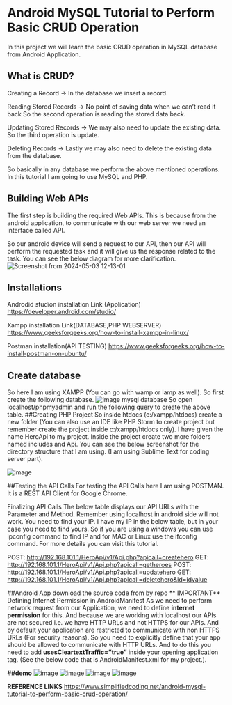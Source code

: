 # Android MySQL Tutorial to Perform Basic CRUD Operation

In this project we will learn the basic CRUD operation in MySQL database from Android Application. 

## What is CRUD?
Creating a Record -> In the database we insert a record.

Reading Stored Records -> No point of saving data when we can’t read it back  So the second operation is reading the stored data back.

Updating Stored Records -> We may also need to update the existing data. So the third operation is update.

Deleting Records -> Lastly we may also need to delete the existing data from the database.

So basically in any database we perform the above mentioned operations. In this tutorial I am going to use MySQL and PHP.
## Building Web APIs
The first step is building the required Web APIs. This is because from the android application, to communicate with our web server we need an interface called API.

So our android device will send a request to our API,  then our API will perform the requested task and it will give us the response related to the task. You can see the below diagram for more clarification.
![Screenshot from 2024-05-03 12-13-01](https://github.com/durgapraveena/XAMPP-MYSQL-ANDROID-APP/assets/88362905/3fa8a0a8-429f-4a4d-bbc8-48a53ad8bc6c)
## Installations
 Androdid studion installation Link (Application)
 https://developer.android.com/studio/
 
 Xampp installation Link(DATABASE,PHP WEBSERVER)
 https://www.geeksforgeeks.org/how-to-install-xampp-in-linux/
 
 Postman installation(API TESTING)
 https://www.geeksforgeeks.org/how-to-install-postman-on-ubuntu/
 ## Create database 
 So here I am using XAMPP (You can go with wamp or lamp as well). So first create the following database.
![image](https://github.com/durgapraveena/XAMPP-MYSQL-ANDROID-APP/assets/88362905/049fe1e5-efe3-48f7-984b-31db3496e3ab)
mysql database
So open localhost/phpmyadmin and run the following query to create the above table.
##Creating PHP Project
So inside htdocs (c:/xampp/htdocs) create a new folder (You can also use an IDE like PHP Storm to create project but remember create the project inside c:/xampp/htdocs only). 
I have given the name HeroApi to my project. 
Inside the project create two more folders named includes and Api. You can see the below screenshot for the directory structure that I am using. (I am using Sublime Text for coding server part).

 ![image](https://github.com/durgapraveena/XAMPP-MYSQL-ANDROID-APP/assets/88362905/6bd50f99-a62b-4ddc-a20f-5941113fc88d)

 ##Testing the API Calls
For testing the API Calls here I am using POSTMAN. It is a REST API Client for Google Chrome.

 Finalizing API Calls
The below table displays our API URLs with the Parameter and Method. Remember using localhost in android side will not work. You need to find your IP. I have my IP in the below table, but in your case you need to find yours. So if you are using a windows you can use ipconfig command to find IP and for MAC or Linux use the ifconfig command. For more details you can visit this tutorial.
 

POST: http://192.168.101.1/HeroApi/v1/Api.php?apicall=createhero
GET: http://192.168.101.1/HeroApi/v1/Api.php?apicall=getheroes
POST: http://192.168.101.1/HeroApi/v1/Api.php?apicall=updatehero
GET: http://192.168.101.1/HeroApi/v1/Api.php?apicall=deletehero&id=idvalue

##Android App 
download the source code from by repo
** IMPORTANT**
Defining Internet Permission in AndroidManifest
As we need to perform network request from our Application, we need to define **internet permission** for this. And because we are working with localhost our APIs are not secured i.e. we have HTTP URLs and not HTTPS for our APIs.
And by default your application are restricted to communicate with non HTTPS URLs (For security reasons). So you need to explicitly define that your app should be allowed to communicate with HTTP URLs. And to do this you need to add **usesCleartextTraffic=”true”** inside your opening application tag. (See the below code that is AndroidManifest.xml for my project.).

**##demo**
![image](https://github.com/durgapraveena/XAMPP-MYSQL-ANDROID-APP/assets/88362905/25dfc870-d8b2-400f-a670-8cfe00f139f7)
![image](https://github.com/durgapraveena/XAMPP-MYSQL-ANDROID-APP/assets/88362905/13f49782-47e4-4c9c-adc5-e86b73a727d7)
![image](https://github.com/durgapraveena/XAMPP-MYSQL-ANDROID-APP/assets/88362905/dce7ff52-73b8-4148-8744-4605a8619d51)
![image](https://github.com/durgapraveena/XAMPP-MYSQL-ANDROID-APP/assets/88362905/9d5aafa6-d882-4c94-8402-71dc153775ae)

**REFERENCE LINKS**
https://www.simplifiedcoding.net/android-mysql-tutorial-to-perform-basic-crud-operation/



